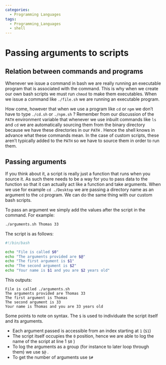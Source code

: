 ```yaml
---
categories:
  - Programming Languages
tags:
  - Programming_Languages
  - shell
---
```


# Passing arguments to scripts

## Relation between commands and programs

Whenever we issue a command in bash we are really running an executable program that is associated with the command. This is why when we create our own bash scripts we must run `chmod` to make them executables. When we issue a command like `./file.sh` we are running an executable program.

How come, however that when we use a program like `cd` or `npm` we don’t have to type `./cd.sh` or `./npm.sh` ? Remember from our discussion of the `PATH` environment variable that whenever we use inbuilt commands like `ls` and `cd` we are automatically sourcing them from the binary directory because we have these directories in our `PATH` . Hence the shell knows in advance what these commands mean. In the case of custom scripts, these aren’t typically added to the `PATH` so we have to source them in order to run them.

## Passing arguments

If you think about it, a script is really just a function that runs when you source it. As such there needs to be a way for you to pass data to the function so that it can actually act like a function and take arguments. When we use for example `cd ./Desktop` we are passing a directory name as an argument to the `cd` program. We can do the same thing with our custom bash scripts.

To pass an argument we simply add the values after the script in the command. For example:

```bash
./arguments.sh Thomas 33
```

The script is as follows:

```bash
#!/bin/bash

echo "File is called $0"
echo "The arguments provided are $@"
echo "The first argument is $1"
echo "The second argument is $2"
echo "Your name is $1 and you are $2 years old"
```

This outputs:

```
File is called ./arguments.sh
The arguments provided are Thomas 33
The first argument is Thomas
The second argument is 33
Your name is Thomas and you are 33 years old
```

Some points to note on syntax. The `$` is used to individuate the script itself and its arguments.

- Each argument passed is accessible from an index starting at `1` (`$1`)
- The script itself occupies the `0` position, hence we are able to log the name of the script at line 1 `$0` )
- To log the arguments as a group (for instance to later loop through them) we use `$@` .
- To get the number of arguments use `$#`
